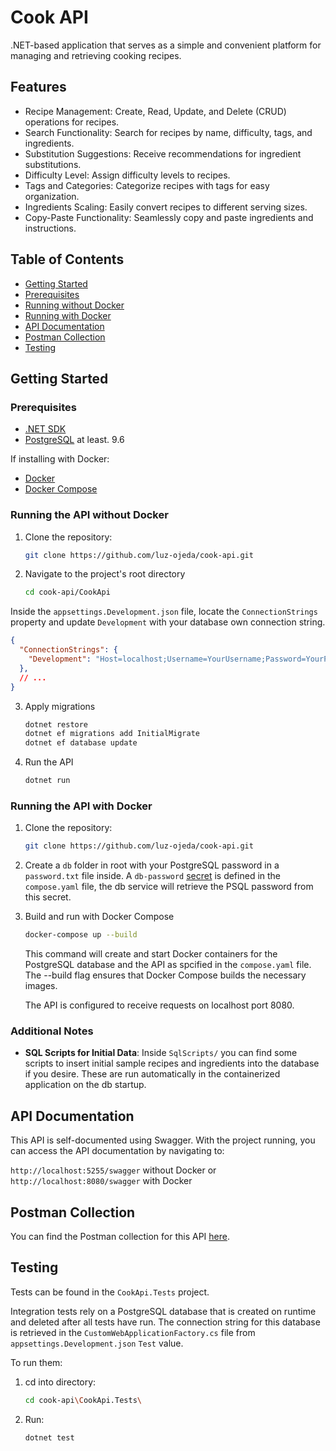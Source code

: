 # Cook API

.NET-based application that serves as a simple and convenient platform for managing and retrieving cooking recipes.

## Features

- Recipe Management: Create, Read, Update, and Delete (CRUD) operations for recipes.
- Search Functionality: Search for recipes by name, difficulty, tags, and ingredients.
- Substitution Suggestions: Receive recommendations for ingredient substitutions.
- Difficulty Level: Assign difficulty levels to recipes.
- Tags and Categories: Categorize recipes with tags for easy organization.
- Ingredients Scaling: Easily convert recipes to different serving sizes.
- Copy-Paste Functionality: Seamlessly copy and paste ingredients and instructions.

## Table of Contents

- [Getting Started](#getting-started)
- [Prerequisites](#prerequisites)
- [Running without Docker](#running-the-api-without-docker)
- [Running with Docker](#running-the-api-with-docker)
- [API Documentation](#api-documentation)
- [Postman Collection](#postman-collection)
- [Testing](#testing)

## Getting Started

### Prerequisites

- [.NET SDK](https://dotnet.microsoft.com/download)
- [PostgreSQL](https://www.postgresql.org/download/) at least. 9.6

If installing with Docker:
- [Docker](https://www.docker.com/get-started)
- [Docker Compose](https://docs.docker.com/compose/install/)

### Running the API without Docker

1. Clone the repository:

   ```bash
   git clone https://github.com/luz-ojeda/cook-api.git

2. Navigate to the project's root directory

   ```bash
   cd cook-api/CookApi

Inside the `appsettings.Development.json` file, locate the `ConnectionStrings` property and update `Development` with your database own connection string.

   ```json
   {
     "ConnectionStrings": {
       "Development": "Host=localhost;Username=YourUsername;Password=YourPassword;Database=YourDatabase;"
     },
     // ...
   }
   ```
3. Apply migrations

   ```bash
   dotnet restore
   dotnet ef migrations add InitialMigrate
   dotnet ef database update
   ```

4. Run the API

   ```bash
   dotnet run
   ```
### Running the API with Docker

1. Clone the repository:

   ```bash
   git clone https://github.com/luz-ojeda/cook-api.git

2. Create a `db` folder in root with your PostgreSQL password in a `password.txt` file inside. A `db-password` [secret](https://docs.docker.com/engine/swarm/secrets/) is defined in the `compose.yaml` file, the db service will retrieve the PSQL password from this secret.

3. Build and run with Docker Compose

   ```bash
   docker-compose up --build
   ```

   This command will create and start Docker containers for the PostgreSQL database and the  API as spcified in the `compose.yaml` file. The --build flag ensures that Docker Compose   builds the necessary images.

   The API is configured to receive requests on localhost port 8080.

### Additional Notes

- **SQL Scripts for Initial Data**: Inside `SqlScripts/` you can find some scripts to insert initial sample recipes and ingredients into the database if you desire. These are run automatically in the containerized application on the db startup.

## API Documentation

This API is self-documented using Swagger. With the project running, you can access the API documentation by navigating to:

`http://localhost:5255/swagger` without Docker or
`http://localhost:8080/swagger` with Docker

## Postman Collection

You can find the Postman collection for this API [here](https://api.postman.com/collections/12774422-fa74b2ab-72af-4313-bcfb-dadbd3c5a617?access_key=PMAT-01HPCDDQVQR6J5A9EVP1CWH25T).

## Testing

Tests can be found in the `CookApi.Tests` project.

Integration tests rely on a PostgreSQL database that is created on runtime and deleted after all tests have run. The connection string for this database is retrieved in the `CustomWebApplicationFactory.cs` file from `appsettings.Development.json` `Test` value.

To run them:

1. cd into directory:

   ```bash
   cd cook-api\CookApi.Tests\
2. Run:
   ```bash
   dotnet test
